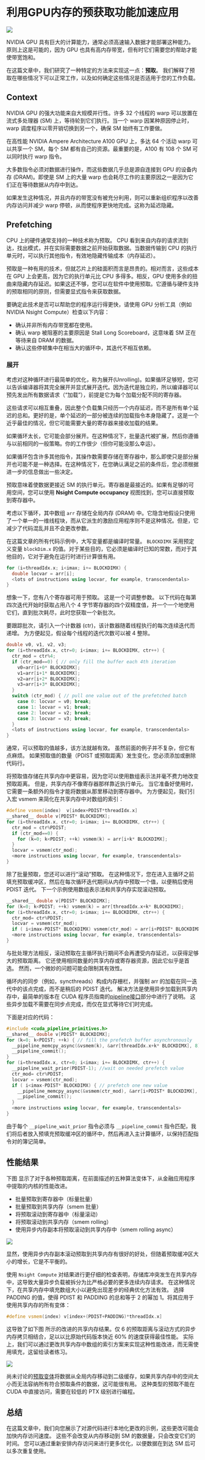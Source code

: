 # 利用GPU内存的预获取功能加速应用

![](CUDA-Blog-Image-1000x600-1.jpg)

NVIDIA GPU 具有巨大的计算能力，通常必须高速输入数据才能部署这种能力。 原则上这是可能的，因为 GPU 也具有高内存带宽，但有时它们需要您的帮助才能使带宽饱和。

在这篇文章中，我们研究了一种特定的方法来实现这一点：**预取**。 我们解释了预取在哪些情况下可以正常工作，以及如何确定这些情况是否适用于您的工作负载。

## Context

NVIDIA GPU 的强大功能来自大规模并行性。许多 32 个线程的 warp 可以放置在流式多处理器 (SM) 上，等待轮到它们执行。当一个 warp 因某种原因停止时，warp 调度程序以零开销切换到另一个，确保 SM 始终有工作要做。

在高性能 NVIDIA Ampere Architecture A100 GPU 上，多达 64 个活动 warp 可以共享一个 SM，每个 SM 都有自己的资源。最重要的是，A100 有 108 个 SM 可以同时执行 warp 指令。

大多数指令必须对数据进行操作，而这些数据几乎总是源自连接到 GPU 的设备内存 (DRAM)。即使是 SM 上的大量 warp 也会耗尽工作的主要原因之一是因为它们正在等待数据从内存中到达。

如果发生这种情况，并且内存的带宽没有被充分利用，则可以重新组织程序以改善内存访问并减少 warp 停顿，从而使程序更快地完成。这称为延迟隐藏。

## Prefetching

CPU 上的硬件通常支持的一种技术称为预取。 CPU 看到来自内存的请求流到达，找出模式，并在实际需要数据之前开始获取数据。当数据传输到 CPU 的执行单元时，可以执行其他指令，有效地隐藏传输成本（内存延迟）。

预取是一种有用的技术，但就芯片上的硅面积而言是昂贵的。相对而言，这些成本在 GPU 上会更高，因为它的执行单元比 CPU 多得多。相反，GPU 使用多余的扭曲来隐藏内存延迟。如果这还不够，您可以在软件中使用预取。它遵循与硬件支持的预取相同的原则，但需要显式指令来获取数据。

要确定此技术是否可以帮助您的程序运行得更快，请使用 GPU 分析工具（例如 NVIDIA Nsight Compute）检查以下内容：

* 确认并非所有内存带宽都在使用。
* 确认 warp 被阻塞的主要原因是 Stall Long Scoreboard，这意味着 SM 正在等待来自 DRAM 的数据。
* 确认这些停顿集中在相当大的循环中，其迭代不相互依赖。

### 展开

考虑对这种循环进行最简单的优化，称为展开(Unrolling)。如果循环足够短，您可以告诉编译器将其完全展开并显式展开迭代。因为迭代是独立的，所以编译器可以预先发出所有数据请求（“加载”），前提是它为每个加载分配不同的寄存器。

这些请求可以相互重叠，因此整个负载集只经历一个内存延迟，而不是所有单个延迟的总和。更好的是，单个延迟的一部分被连续的加载指令本身隐藏了。这是一个近乎最佳的情况，但它可能需要大量的寄存器来接收加载的结果。

如果循环太长，它可能会部分展开。在这种情况下，批量迭代被扩展，然后你遵循与以前相同的一般策略。你的工作很少（但你可能没那么幸运）。

如果循环包含许多其他指令，其操作数需要存储在寄存器中，那么即使只是部分展开也可能不是一种选择。在这种情况下，在您确认满足之前的条件后，您必须根据进一步的信息做出一些决定。

预取意味着使数据更接近 SM 的执行单元。寄存器是最接近的。如果有足够的可用空间，您可以使用 **Nsight Compute occupancy** 视图找到，您可以直接预取到寄存器中。

考虑以下循环，其中数组 `arr` 存储在全局内存 (DRAM) 中。它隐含地假设只使用了一个单一的一维线程块，而从它派生的激励应用程序则不是这种情况。但是，它减少了代码混乱并且不会更改参数。

在这篇文章的所有代码示例中，大写变量都是编译时常量。 `BLOCKDIMX` 采用预定义变量 `blockDim.x` 的值。对于某些目的，它必须是编译时已知的常数，而对于其他目的，它对于避免在运行时进行计算很有用。

```C++
for (i=threadIdx.x; i<imax; i+= BLOCKDIMX) {
  double locvar = arr[i];
  <lots of instructions using locvar, for example, transcendentals>
}
```
想象一下，您有八个寄存器可用于预取。 这是一个可调整参数。 以下代码在每第四次迭代开始时获取占用八个 4 字节寄存器的四个双精度值，并一个一个地使用它们，直到批次耗尽，此时您获取一个新批次。

要跟踪批次，请引入一个计数器 (ctr)，该计数器随着线程执行的每次连续迭代而递增。 为方便起见，假设每个线程的迭代次数可以被 4 整除。

```C++
double v0, v1, v2, v3;
for (i=threadIdx.x, ctr=0; i<imax; i+= BLOCKDIMX, ctr++) {
  ctr_mod = ctr%4;
  if (ctr_mod==0) { // only fill the buffer each 4th iteration
    v0=arr[i+0* BLOCKDIMX]; 
    v1=arr[i+1* BLOCKDIMX]; 
    v2=arr[i+2* BLOCKDIMX]; 
    v3=arr[i+3* BLOCKDIMX];
  }
  switch (ctr_mod) { // pull one value out of the prefetched batch
    case 0: locvar = v0; break;
    case 1: locvar = v1; break;
    case 2: locvar = v2; break;
    case 3: locvar = v3; break;
  }
  <lots of instructions using locvar, for example, transcendentals>
}
```
通常，可以预取的值越多，该方法就越有效。 虽然前面的例子并不复杂，但它有点麻烦。 如果预取值的数量（PDIST 或预取距离）发生变化，您必须添加或删除代码行。

将预取值存储在共享内存中更容易，因为您可以使用数组表示法并毫不费力地改变预取距离。 但是，共享内存不像寄存器那样靠近执行单元。 当它准备好使用时，它需要一条额外的指令才能将数据从那里移动到寄存器中。 为方便起见，我们引入宏 vsmem 来简化在共享内存中对数组的索引：

```C++
#define vsmem(index)  v[index+PDIST*threadIdx.x]
__shared__ double v[PDIST* BLOCKDIMX];
for (i=threadIdx.x, ctr=0; i<imax; i+= BLOCKDIMX, ctr++) {
  ctr_mod = ctr%PDIST;
  if (ctr_mod==0) {
    for (k=0; k<PDIST; ++k) vsmem(k) = arr[i+k* BLOCKDIMX];
  }
  locvar = vsmem(ctr_mod);
  <more instructions using locvar, for example, transcendentals>
}
```
除了批量预取，您还可以进行“滚动”预取。 在这种情况下，您在进入主循环之前填充预取缓冲区，然后在每次循环迭代期间从内存中预取一个值，以便稍后使用 PDIST 迭代。 下一个示例使用数组表示法和共享内存实现滚动预取。

```C++
__shared__ double v[PDIST* BLOCKDIMX];
for (k=0; k<PDIST; ++k) vsmem(k) = arr[threadIdx.x+k* BLOCKDIMX];
for (i=threadIdx.x, ctr=0; i<imax; i+= BLOCKDIMX, ctr++) {
  ctr_mod= ctr%PDIST;
  locvar = vsmem(ctr_mod);
  if ( i<imax-PDIST* BLOCKDIMX) vsmem(ctr_mod) = arr[i+PDIST* BLOCKDIMX]; 
  <more instructions using locvar, for example, transcendentals>
}
```

与批处理方法相反，滚动预取在主循环执行期间不会再遭受内存延迟，以获得足够大的预取距离。 它还使用相同数量的共享内存或寄存器资源，因此它似乎是首选。 然而，一个微妙的问题可能会限制其有效性。

循环内的同步（例如，syncthreads）构成内存栅栏，并强制 arr 的加载在同一迭代中的该点完成，而不是稍后的 PDIST 迭代。 解决方法是使用异步加载到共享内存中，最简单的版本在 CUDA 程序员指南的[pipeline接口](https://docs.nvidia.com/cuda/cuda-c-programming-guide/index.html#pipeline-interface)部分中进行了说明。 这些异步加载不需要在同步点完成，而仅在显式等待它们时完成。

下面是对应的代码：

```C++
#include <cuda_pipeline_primitives.h>
__shared__ double v[PDIST* BLOCKDIMX];
for (k=0; k<PDIST; ++k) { // fill the prefetch buffer asynchronously
  __pipeline_memcpy_async(&vsmem(k), &arr[threadIdx.x+k* BLOCKDIMX], 8);
  __pipeline_commit();
}
for (i=threadIdx.x, ctr=0; i<imax; i+= BLOCKDIMX, ctr++) {
  __pipeline_wait_prior(PDIST-1); //wait on needed prefetch value
  ctr_mod= ctr%PDIST;
  locvar = vsmem(ctr_mod);
  if ( i<imax-PDIST* BLOCKDIMX) { // prefetch one new value
    __pipeline_memcpy_async(&vsmem(ctr_mod), &arr[i+PDIST* BLOCKDIMX], 8);
    __pipeline_commit();
  }
  <more instructions using locvar, for example, transcendentals>
}
```

由于每个 `__pipeline_wait_prior` 指令必须与 `__pipeline_commit` 指令匹配，我们将后者放入预填充预取缓冲区的循环中，然后再进入主计算循环，以保持匹配指令对的簿记简单。

## 性能结果
下图 显示了对于各种预取距离，在前面描述的五种算法变体下，从金融应用程序中提取的内核的性能改进。

* 批量预取到寄存器中（标量批量）
* 批量预取到共享内存（smem 批量）
* 将预取滚动到寄存器中（标量滚动）
* 将预取滚动到共享内存（smem rolling）
* 使用异步内存副本将预取滚动到共享内存中（smem rolling async）

![](Blog-Fig-1.png)


显然，使用异步内存副本滚动预取到共享内存有很好的好处，但随着预取缓冲区大小的增长，它是不平衡的。

使用 `Nsight Compute` 对结果进行更仔细的检查表明，存储库冲突发生在共享内存中，这导致大量异步负载被拆分为比严格必要的更多连续内存请求。 在这种情况下，在共享内存中填充数组大小以避免出现差步的经典优化方法有效。 选择 PADDING 的值，使得 PDIST 和 PADDING 的总和等于 2 的幂加 1。将其应用于使用共享内存的所有变体：

```C++
#define vsmem(index) v[index+(PDIST+PADDING)*threadIdx.x]
```

这导致了如下图 所示的改进的共享内存结果。仅 6 的预取距离与滚动方式的异步内存拷贝相结合，足以以比原始代码版本快近 60% 的速度获得最佳性能。 实际上，我们可以通过更改共享内存中数组的索引方案来实现这种性能改进，而无需使用填充，这留给读者练习。

![](Blog-Fig-2.png)


尚未讨论的[预取变体](https://docs.nvidia.com/cuda/parallel-thread-execution/index.html#data-movement-and-conversion-instructions-ld)将数据从全局内存移动到二级缓存，如果共享内存中的空间太小而无法容纳所有符合预取条件的数据，这可能很有用。 这种类型的预取不能在 CUDA 中直接访问，需要在较低的 PTX 级别进行编程。

## 总结
在这篇文章中，我们向您展示了对源代码进行本地化更改的示例，这些更改可能会加快内存访问速度。 这些不会改变从内存移动到 SM 的数据量，只会改变它们的时间。 您可以通过重新安排内存访问来进行更多优化，以便数据在到达 SM 后可以多次重复使用。



